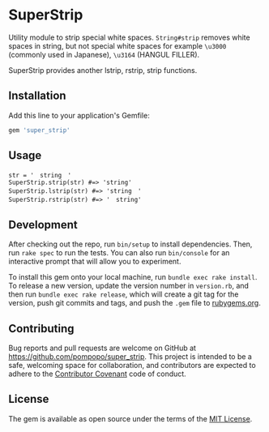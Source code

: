 # SuperStrip

Utility module to strip special white spaces.
`String#strip` removes white spaces in string, but not special white spaces for example `\u3000` (commonly used in Japanese), `\u3164` (HANGUL FILLER).

SuperStrip provides another lstrip, rstrip, strip functions.

## Installation

Add this line to your application's Gemfile:

```ruby
gem 'super_strip'
```

## Usage

```
str = '　string　'
SuperStrip.strip(str) #=> 'string'
SuperStrip.lstrip(str) #=> 'string　'
SuperStrip.rstrip(str) #=> '　string'
```

## Development

After checking out the repo, run `bin/setup` to install dependencies. Then, run `rake spec` to run the tests. You can also run `bin/console` for an interactive prompt that will allow you to experiment.

To install this gem onto your local machine, run `bundle exec rake install`. To release a new version, update the version number in `version.rb`, and then run `bundle exec rake release`, which will create a git tag for the version, push git commits and tags, and push the `.gem` file to [rubygems.org](https://rubygems.org).

## Contributing

Bug reports and pull requests are welcome on GitHub at https://github.com/pompopo/super_strip. This project is intended to be a safe, welcoming space for collaboration, and contributors are expected to adhere to the [Contributor Covenant](contributor-covenant.org) code of conduct.

## License

The gem is available as open source under the terms of the [MIT License](http://opensource.org/licenses/MIT).
